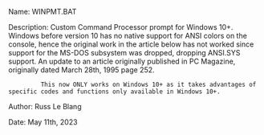 Name:        WINPMT.BAT

Description: Custom Command Processor prompt for Windows 10+.  
             Windows before version 10 has no native support for ANSI colors on the console, hence the original work in the article
             below has not worked since support for the MS-DOS subsystem was dropped, dropping ANSI.SYS support.
             An update to an article originally published in PC Magazine, originally dated March 28th, 1995 page 252.

             This now ONLY works on Windows 10+ as it takes advantages of specific codes and functions only available in Windows 10+.

Author:      Russ Le Blang

Date:        May 11th, 2023
